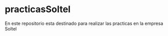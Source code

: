 practicasSoltel
===============

En este repositorio esta destinado para realizar las practicas en la empresa Soltel
